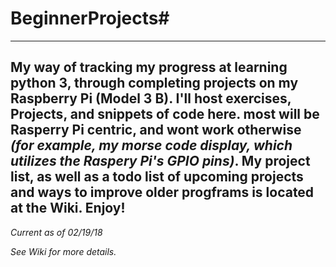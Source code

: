 # BeginnerProjects#
---
My way of tracking my progress at learning python 3, through completing projects on my Raspberry Pi (Model 3 B).
I'll host exercises, Projects, and snippets of code here. most will be Rasperry Pi centric, and wont work otherwise _(for example, my morse code display, which utilizes the Raspery Pi's GPIO pins)_. My project list, as well as a todo list of upcoming projects and ways to improve older progframs is located at the Wiki. Enjoy!
---
_Current as of 02/19/18_

_See Wiki for more details._
